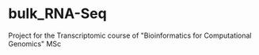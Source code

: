 # bulk_RNA-Seq
Project for the Transcriptomic course of "Bioinformatics for Computational Genomics" MSc
